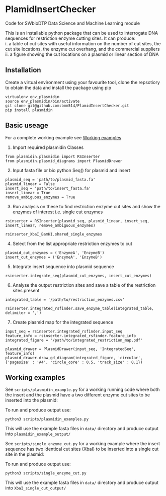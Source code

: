 # PlamidInsertChecker
Code for SWbioDTP Data Science and Machine Learning module

This is an installable python package that can be used to interrogate DNA sequences for restriction enzyme cutting sites. It can produce:  
    i. a table of cut sites with useful information on the number of cut sites, the cut site locations, the enzyme cut overhang, and the commercial suppliers  
    ii. a figure showing the cut locations on a plasmid or linear section of DNA

## Installation

Create a virtual environment using your favourite tool, clone the repsotiory to obtain the data and install the package using pip

```
virtualenv env_plasmidin
source env_plasmidin/bin/activate
git clone git@github.com:bmm514/PlamidInsertChecker.git
pip install plasmidin
```

## Basic useage

For a complete working example see [Working examples](#working-examples)

1. Import required plasmidin Classes
```
from plasmidin.plasmidin import RSInserter
from plasmidin.plasmid_diagrams import PlasmidDrawer
```

2. Input fasta file or bio python Seq() for plasmid and insert
```
plasmid_seq = 'path/to/plasmid_fasta.fa'
plasmid_linear = False
insert_seq = 'path/to/insert_fasta.fa'
insert_linear = True
remove_ambiguous_enzymes = True
```

3. Run analysis on these to find restriction enzyme cut sites and 
show the enzymes of interest i.e. single cut enzymes
```
rsinserter = RSInserter(plasmid_seq, plasmid_linear, insert_seq, insert_linear, remove_ambiguous_enzymes)

rsinserter_XbaI_BamHI.shared_single_enzymes
```

4. Select from the list appropriate restriction enzymes to cut
```
plasmid_cut_enzymes = ('EnzymeA', 'EnzymeB')
insert_cut_enzymes = ('EnzymeA', 'EnzymeB')
```

5. Integrate insert sequence into plasmid sequence 
```
rsinserter.integrate_seq(plasmid_cut_enzymes, insert_cut_enzymes)
```

6. Analyse the output restriction sites and save a table of the restriction sites present
```
integrated_table = '/path/to/restriction_enzymes.csv'

rsinserter.integrated_rsfinder.save_enzyme_table(integrated_table, delimiter = ',')
```

7. Create plasmid map for the integrated sequence
```
input_seq = rsinserter.integrated_rsfinder.input_seq
feature_info = rsinserter.integrated_rsfinder.feature_info
integrated_figure = '/path/to/integrated_restriction_map.pdf'

plasmid_drawer = PlasmidDrawer(input_seq, 'IntegratedSeq', feature_info)
plasmid_drawer.draw_gd_diagram(integrated_figure, 'circular', {'pagesize' : 'A4', 'circle_core' : 0.5, 'track_size' : 0.1})
```
## Working examples

See ```scripts/plasmidin_example.py``` for a working running code where both the insert and the plasmid have a two different enzyme cut sites to be inserted into the plasmid:

To run and produce output use:
```
python3 scripts/plasmidin_examples.py
```

This will use the example fasta files in ```data/``` directory and produce output into ```plasmidin_example_output/```

See ```scripts/single_enzyme_cut.py``` for a working example where the insert sequence has two identical cut sites (XbaI) to be inserted into a single cut site in the plasmid:

To run and produce output use:
```
python3 scripts/single_enzyme_cut.py
```

This will use the example fasta files in ```data/``` directory and produce output into ```XbaI_single_cut_output/```
